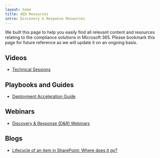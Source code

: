 ```yaml
---
layout: home
title: AED Resources
intro: Discovery & Response Resources
---
```


We built this page to help you easily find all relevant content and resources relating to the compliance solutions in Microsoft 365. Please bookmark this page for future reference as we will update it on an ongoing basis.

## Videos
* [Technical Sessions](http://aka.ms/videohub/DiscoverandRespond)

## Playbooks and Guides
* [Deployment Acceleration Guide](../../dag/aed-audit)

## Webinars
* [Discovery & Response (D&R) Webinars](../../webinars#discovery--response)

## Blogs
* [Lifecycle of an item in SharePoint: Where does it go?](https://techcommunity.microsoft.com/t5/security-compliance-and-identity/lifecycle-of-an-item-in-sharepoint-where-does-it-go/ba-p/1751228)